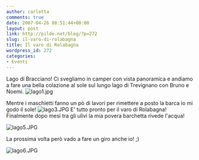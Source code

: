 ```yaml
---
author: carlotta
comments: true
date: 2007-04-26 08:51:44+00:00
layout: post
link: http://pilde.net/blog/?p=272
slug: il-varo-di-rolabagna
title: Il varo di Rolabagna
wordpress_id: 272
categories:
- Eventi
---
```


Lago di Bracciano!
Ci svegliamo in camper con vista panoramica e andiamo a fare una bella colazione al sole sul lungo lago di Trevignano con Bruno e Noemi.
![lago1.jpg](http://pilde.net/blog/wp-content/uploads/2007/04/lago1.jpg)

Mentre i maschietti fanno un pò di lavori per rimettere a posto la barca io mi godo il sole!
![lago3.JPG](http://pilde.net/blog/wp-content/uploads/2007/04/lago3.JPG)
E' tutto pronto per il varo di Rolabagna! Finalmente dopo mesi tra gli ulivi la mia povera barchetta rivede l'acqua!

![lago5.JPG](http://pilde.net/blog/wp-content/uploads/2007/04/lago5.JPG)

La prossima volta però vado a fare un giro anche io! ;)

![lago6.JPG](http://pilde.net/blog/wp-content/uploads/2007/04/lago6.JPG)
